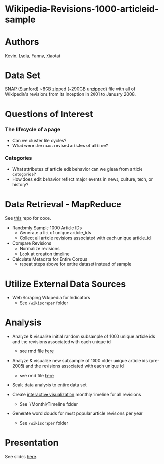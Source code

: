 # Wikipedia-Revisions-1000-articleid-sample  

# Authors  
Kevin, Lydia, Fanny, Xiaotai
 
# Data Set
[SNAP (Stanford)](https://snap.stanford.edu/data/wiki-meta.html) ~8GB zipped (~290GB unzipped) file with all of Wikipedia's revisions from its inception in 2001 to January 2008.  

# Questions of Interest
### The lifecycle of a page
* Can we cluster life cycles?
* What were the most revised articles of all time?

### Categories
* What attributes of article edit behavior can we glean from article categories? 
* How does edit behavior reflect major events in news, culture, tech, or history? 
  
# Data Retrieval - MapReduce  
See [this](https://github.com/xiaotaichai/Wikipedia-Edits-Distributed-Computing) repo for code.  
* Randomly Sample 1000 Article IDs 
  * Generate a list of unique article_ids    
  * Collect all article revisions associated with each unique article_id    
* Compare Revisions  
  * Normalize revisions  
  * Look at creation timeline    
* Calculate Metadata for Entire Corpus  
  * repeat steps above for entire dataset instead of sample  
   
# Utilize External Data Sources   
* Web Scraping Wikipedia for Indicators  
  * See `/wikiscraper` folder  

# Analysis   
* Analyze & visualize initial random subsample of 1000 unique article ids and the revisions associated with each unique id  
  * see rmd file [here](https://github.com/Kevinisagirl/Wikipedia-Revisions-1000-articleid-sample/blob/master/1000articlerevisions.Rmd)

* Analyze & visualize new subsample of 1000 older unique article ids (pre-2005) and the revisions associated with each unique id  
  * see rmd file [here](https://cdn.rawgit.com/Kevinisagirl/Wikipedia-Revisions-1000-articleid-sample/faaee07b/1000olderarticlerevisions.html)

* Scale data analysis to entire data set  
 * Create [interactive visualization](https://rawgit.com/Kevinisagirl/Wikipedia-Revisions-1000-articleid-sample/master/MonthlyTimeline/monthly_timeline.html) monthly timeline for all revisions  
   * See `/MonthlyTimeline folder   
 * Generate word clouds for most popular article revisions per year  
   * See `/wikiscraper` folder   
 

# Presentation  
See slides [here](https://github.com/Kevinisagirl/Wikipedia-Revisions-1000-articleid-sample/blob/master/Wikipedia%20Edits%20Analysis.pdf).  


